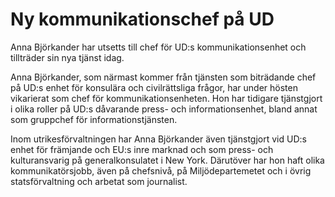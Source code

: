 # Ny kommunikationschef på UD

Anna Björkander har utsetts till chef för UD:s kommunikationsenhet och tillträder sin nya tjänst idag.


Anna Björkander, som närmast kommer från tjänsten som biträdande chef på UD:s enhet för konsulära och civilrättsliga frågor, har under hösten vikarierat som chef för kommunikationsenheten. Hon har tidigare tjänstgjort i olika roller på UD:s dåvarande press\- och informationsenhet, bland annat som gruppchef för informationstjänsten.

Inom utrikesförvaltningen har Anna Björkander även tjänstgjort vid UD:s enhet för främjande och EU:s inre marknad och som press\- och kulturansvarig på generalkonsulatet i New York. Därutöver har hon haft olika kommunikatörsjobb, även på chefsnivå, på Miljödepartemetet och i övrig statsförvaltning och arbetat som journalist.
